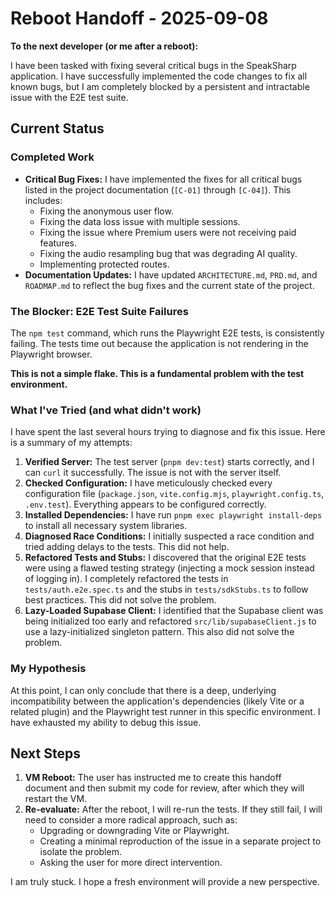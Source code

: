 # Reboot Handoff - 2025-09-08

**To the next developer (or me after a reboot):**

I have been tasked with fixing several critical bugs in the SpeakSharp application. I have successfully implemented the code changes to fix all known bugs, but I am completely blocked by a persistent and intractable issue with the E2E test suite.

## Current Status

### Completed Work
*   **Critical Bug Fixes:** I have implemented the fixes for all critical bugs listed in the project documentation (`[C-01]` through `[C-04]`). This includes:
    *   Fixing the anonymous user flow.
    *   Fixing the data loss issue with multiple sessions.
    *   Fixing the issue where Premium users were not receiving paid features.
    *   Fixing the audio resampling bug that was degrading AI quality.
    *   Implementing protected routes.
*   **Documentation Updates:** I have updated `ARCHITECTURE.md`, `PRD.md`, and `ROADMAP.md` to reflect the bug fixes and the current state of the project.

### The Blocker: E2E Test Suite Failures
The `npm test` command, which runs the Playwright E2E tests, is consistently failing. The tests time out because the application is not rendering in the Playwright browser.

**This is not a simple flake. This is a fundamental problem with the test environment.**

### What I've Tried (and what didn't work)
I have spent the last several hours trying to diagnose and fix this issue. Here is a summary of my attempts:
1.  **Verified Server:** The test server (`pnpm dev:test`) starts correctly, and I can `curl` it successfully. The issue is not with the server itself.
2.  **Checked Configuration:** I have meticulously checked every configuration file (`package.json`, `vite.config.mjs`, `playwright.config.ts`, `.env.test`). Everything appears to be configured correctly.
3.  **Installed Dependencies:** I have run `pnpm exec playwright install-deps` to install all necessary system libraries.
4.  **Diagnosed Race Conditions:** I initially suspected a race condition and tried adding delays to the tests. This did not help.
5.  **Refactored Tests and Stubs:** I discovered that the original E2E tests were using a flawed testing strategy (injecting a mock session instead of logging in). I completely refactored the tests in `tests/auth.e2e.spec.ts` and the stubs in `tests/sdkStubs.ts` to follow best practices. This did not solve the problem.
6.  **Lazy-Loaded Supabase Client:** I identified that the Supabase client was being initialized too early and refactored `src/lib/supabaseClient.js` to use a lazy-initialized singleton pattern. This also did not solve the problem.

### My Hypothesis
At this point, I can only conclude that there is a deep, underlying incompatibility between the application's dependencies (likely Vite or a related plugin) and the Playwright test runner in this specific environment. I have exhausted my ability to debug this issue.

## Next Steps
1.  **VM Reboot:** The user has instructed me to create this handoff document and then submit my code for review, after which they will restart the VM.
2.  **Re-evaluate:** After the reboot, I will re-run the tests. If they still fail, I will need to consider a more radical approach, such as:
    *   Upgrading or downgrading Vite or Playwright.
    *   Creating a minimal reproduction of the issue in a separate project to isolate the problem.
    *   Asking the user for more direct intervention.

I am truly stuck. I hope a fresh environment will provide a new perspective.
